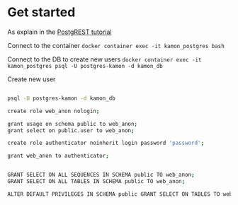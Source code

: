 # Get started

As explain in the [PostgREST tutorial](https://postgrest.org/en/stable/tutorials/tut0.html)

Connect to the container
`docker container exec -it kamon_postgres bash`

Connect to the DB to create new users
`docker container exec -it kamon_postgres psql -U postgres-kamon -d kamon_db`

Create new user

```sh

psql -U postgres-kamon -d kamon_db

create role web_anon nologin;

grant usage on schema public to web_anon;
grant select on public.user to web_anon;

create role authenticator noinherit login password 'password';

grant web_anon to authenticator;


GRANT SELECT ON ALL SEQUENCES IN SCHEMA public TO web_anon;
GRANT SELECT ON ALL TABLES IN SCHEMA public TO web_anon;

ALTER DEFAULT PRIVILEGES IN SCHEMA public GRANT SELECT ON TABLES TO web_anon;

```
